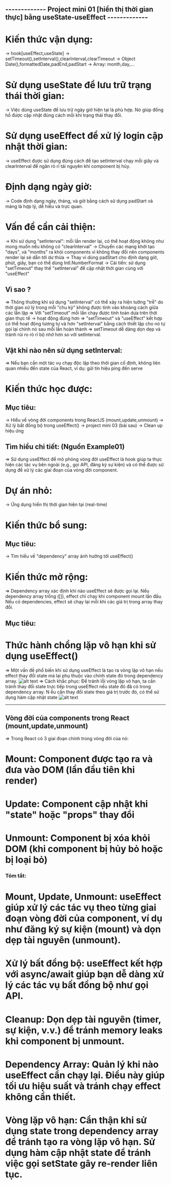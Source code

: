 ## ------------- Project mini 01 [hiển thị thời gian thực] bằng useState-useEffect -------------

# Kiến thức vận dụng:

-> hook[useEffect,useState]
-> setTimeout(),setInterval(),clearInterval,clearTimeout
-> Object Date(),formattedDate,padEnd,padStart
-> Array: month,day,...

# Sử dụng useState để lưu trữ trạng thái thời gian:

-> Việc dùng useState để lưu trữ ngày giờ hiện tại là phù hợp.
Nó giúp đồng hồ được cập nhật đúng cách mỗi khi trạng thái thay đổi.

# Sử dụng useEffect để xử lý login cập nhật thời gian:

-> useEffect được sử dụng đúng cách để tạo setInterval chạy mỗi giây
và clearInterval để ngăn rò rỉ tài nguyên khi component bị hủy.

# Định dạng ngày giờ:

-> Code định dạng ngày, tháng, và giờ bằng cách sử dụng padStart và mảng là hợp lý, dễ hiểu và trực quan.

# Vấn đề cần cải thiện:

-> Khi sử dụng "setInterval": mỗi lần render lại, có thể hoạt động không như mong muốn nếu không có "clearInterval"
-> Chuyển các mạng khởi tạo "days", và "months" ra khỏi components vì không thay đổi nên components render lại sẻ dẫn tới dư thừa
-> Thay vì dùng padStart cho định dạng giờ, phút, giây, bạn có thể dùng Intl.NumberFormat
-> Cải tiến: sử dụng "setTimeout" thay thế "setInterval" để cập nhật thời gian cùng với "useEffect"

## Vì sao ?

=> Thông thường khi sử dụng "setInterval" có thể xảy ra hiện tưởng "trễ"
do thời gian xử lý trong mỗi "chu kỳ" không được tính vào khoảng cách giữa các lần lặp
=> Với "setTimeout" mỗi lần chạy được tính toán dựa trên thời gian thực tế -> hoạt động đúng hơn
=> "setTimeout" và "useEffect" kết hợp có thể hoạt động tương tự và hơn "setInterval"
bằng cách thiết lập cho nó tự gọi lại chính nó sau mỗi lần hoàn thành
=> setTimeout dễ dàng dọn dẹp và tránh rủi ro rò rỉ bộ nhớ hơn so với setInterval.

## Vật khi nào nên sử dụng setInterval:

=> Nếu bạn cần một tác vụ chạy độc lập theo thời gian cố định,
không liên quan nhiều đến state của React,
ví dụ: gửi tín hiệu ping đến serve

# Kiến thức học được:

## Mục tiêu:

-> Hiểu về vòng đời components trong ReactJS (mount,update,unmount)
-> Xử lý bất đồng bộ trong useEffect() -> project mini 03 (bài sau)
-> Clean up hiệu ứng

## Tìm hiểu chi tiết: (Nguồn Example01)

=> Sử dụng useEffect để mô phỏng vòng đời
useEffect là hook giúp ta thực hiện các tác vụ bên ngoài (e.g., gọi API, đăng ký sự kiện)
và có thể được sử dụng để xử lý các giai đoạn của vòng đời component.

# Dự án nhỏ:

-> Ứng dụng hiển thị thời gian hiện tại (real-time)

# Kiến thức bổ sung:

## Mục tiêu:

-> Tìm hiểu về "dependency" array ảnh hưởng tới useEffect()

# Kiến thức mở rộng:

=> Dependency array xác định khi nào useEffect sẽ được gọi lại.
Nếu dependency array trống ([]), effect chỉ chạy khi component mount lần đầu.
Nếu có dependencies, effect sẽ chạy lại mỗi khi các giá trị trong array thay đổi.

## Mục tiêu:

# Thức hành chồng lặp vô hạn khi sử dụng useEffect()

=> Một vấn đề phổ biến khi sử dụng useEffect là tạo ra vòng lặp vô hạn nếu effect thay đổi state mà lại phụ thuộc vào chính state đó trong dependency array.
![alt text](image.png)
=> Cách khắc phục: Để tránh lỗi vòng lặp vô hạn, ta cần tránh thay đổi state trực tiếp trong useEffect nếu state đó đã có trong dependency array. N
ếu cần thay đổi state theo giá trị trước đó, có thể sử dụng hàm cập nhật state
![alt text](image-1.png)

---

## Vòng đời của components trong React (mount,update,unmount)

=> Trong React có 3 giai đoạn chính trong vòng đời của nó:

# Mount: Component được tạo ra và đưa vào DOM (lần đầu tiên khi render)

# Update: Component cập nhật khi "state" hoặc "props" thay đổi

# Unmount: Component bị xóa khỏi DOM (khi component bị hủy bỏ hoặc bị loại bỏ)

### Tóm tắt:

# Mount, Update, Unmount: useEffect giúp xử lý các tác vụ theo từng giai đoạn vòng đời của component, ví dụ như đăng ký sự kiện (mount) và dọn dẹp tài nguyên (unmount).

# Xử lý bất đồng bộ: useEffect kết hợp với async/await giúp bạn dễ dàng xử lý các tác vụ bất đồng bộ như gọi API.

# Cleanup: Dọn dẹp tài nguyên (timer, sự kiện, v.v.) để tránh memory leaks khi component bị unmount.

# Dependency Array: Quản lý khi nào useEffect cần chạy lại. Điều này giúp tối ưu hiệu suất và tránh chạy effect không cần thiết.

# Vòng lặp vô hạn: Cẩn thận khi sử dụng state trong dependency array để tránh tạo ra vòng lặp vô hạn. Sử dụng hàm cập nhật state để tránh việc gọi setState gây re-render liên tục.
